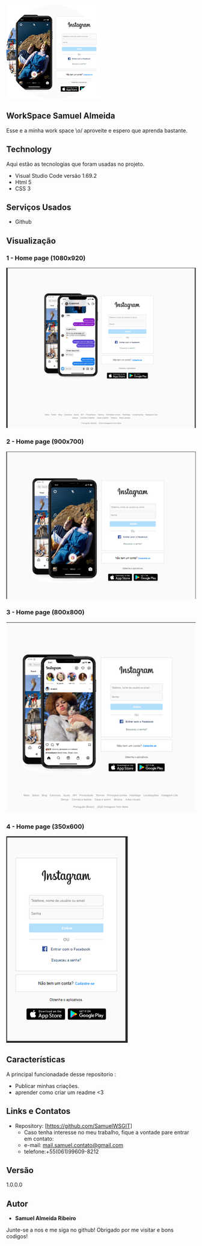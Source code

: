 
![Logo do projeto](https://github.com/SamuelWSGIT/Instagram-copia/blob/main/img/imagensProjetos/logo.png)


## WorkSpace Samuel Almeida
Esse e a minha work space \o/ aproveite e espero que aprenda bastante.

## Technology 
Aqui estão as tecnologias que foram usadas no projeto.

* Visual Studio Code versão 1.69.2
* Html 5
* CSS 3

## Serviços Usados

* Github

## Visualização

### 1 - Home page (1080x920)

![Homepage image](https://github.com/SamuelWSGIT/Instagram-copia/blob/main/img/imagensProjetos/instagram_1080x920.png)

### 2 - Home page (900x700)

![Homepage image](https://github.com/SamuelWSGIT/Instagram-copia/blob/main/img/imagensProjetos/instagram_900x700.png)

### 3 - Home page (800x800)

![Homepage image](https://github.com/SamuelWSGIT/Instagram-copia/blob/main/img/imagensProjetos/instagram_800x800.png)

### 4 - Home page (350x600)

![Homepage image](https://github.com/SamuelWSGIT/Instagram-copia/blob/main/img/imagensProjetos/instagram_350x600.png)

## Características
A principal funcionadade desse repositorio :
 - Publicar minhas criações.
 - aprender como criar um readme <3


## Links e Contatos
  - Repository: [https://github.com/SamuelWSGIT]
    - Caso tenha interesse no meu trabalho, fique a vontade pare entrar em contato: 
    - e-mail: mail.samuel.contato@gmail.com
    - telefone:+55(061)99609-8212

  ## Versão

  1.0.0.0


  ## Autor

  * **Samuel Almeida Ribeiro** 

  Junte-se a nos e me siga no github!
  Obrigado por me visitar e bons codigos!
